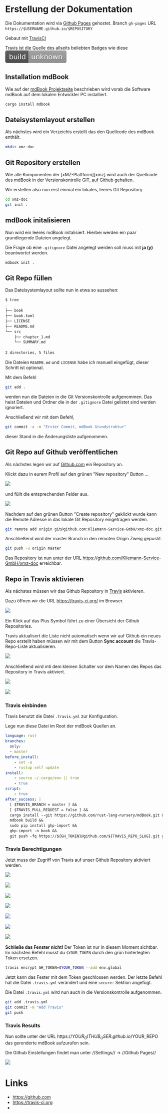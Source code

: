 # Erstellung der Dokumentation

Die Dokumentation wird via [Github Pages][gh-pages] gehostet.
Branch `gh-pages`
URL `https://$USERNAME.github.io/$REPOSITORY`

Gebaut mit [TravisCI][travis]

Travis ist die Quelle des allseits beliebten Badges wie diese ![Travis Buildstatus][travis-status]

## Installation mdBook

Wie auf der [mdBook Projektseite][mdbook] beschrieben wird vorab die Software mdBook auf dem lokalen Entwickler PC installiert.

```bash
cargo install mdbook
```

## Dateisystemlayout erstellen

Als nächstes wird ein Verzeichis erstellt das den Quellcode des mdBook enthält.

```bash
mkdir xmz-doc
```

## Git Repository erstellen

Wie alle Komponenten der [xMZ-Plattform][xmz] wird auch der Quellcode des mdBook in der Versionskontrolle GIT, auf Github gehalten.

Wir erstellen also nun erst einmal ein lokales, leeres Git Repository

```bash
cd xmz-doc
git init .
```

## mdBook initalisieren

Nun wird ein leeres mdBook initalisiert. Hierbei werden ein paar grundlegende Dateien angelegt.

Die Frage ob eine `.gitignore` Datei angelegt werden soll muss mit **ja (y)** beantwortet werden.

```bash
mdbook init .
```

## Git Repo füllen

Das Dateisystemlayout sollte nun in etwa so aussehen:

```bash
$ tree
.
├── book
├── book.toml
├── LICENSE
├── README.md
└── src
    ├── chapter_1.md
    └── SUMMARY.md

2 directories, 5 files
```

Die Dateien `README.md` und `LICENSE` habe ich manuell eingefügt, dieser Schritt ist optional.

Mit dem Befehl

```bash
git add .
```

werden nun die Dateien in die Git Versionskontrolle aufgenommen. Das heist Dateien und Ordner die in der `.gitignore` Datei gelistet sind werden ignoriert.

Anschließend wir mit dem Befehl,

```bash
git commit -a -m "Erster Commit, mdBook Grundstruktur"
```

dieser Stand in die Änderungsliste aufgenommen.

## Git Repo auf Github veröffentlichen

Als nächstes legen wir auf [Github.com][github] ein Repository an.

Klickt dazu in eurem Profil auf den grünen "New repository" Button ...

![][00-github]

und füllt die entsprechenden Felder aus.

![][01-github]

Nachdem auf den grünen Button "Create repository" geklickt wurde kann die Remote Adresse in das lokale Git Repository eingetragen werden.

```bash
git remote add origin git@github.com:Kliemann-Service-GmbH/xmz-doc.git
```

Anschließend wird der master Branch in den remoten Origin Zweig gepusht.

```bash
git push -u origin master
```

Das Repository ist nun unter der URL https://github.com/Kliemann-Service-GmbH/xmz-doc erreichbar.

## Repo in Travis aktivieren

Als nächstes müssen wir das Github Repository in [Travis][travis] aktivieren.

Dazu öffnen wir die URL https://travis-ci.org/ im Browser.

![][travis-repo-00]

Ein Klick auf das Plus Symbol führt zu einer Übersicht der Github Repositories.

Travis aktualisert die Liste nicht automatisch wenn wir auf Github ein neues Repo erstellt haben müssen wir mit dem Button **Sync account** die Travis-Repo-Liste aktualisieren.

![][travis-repo-01]

Anschließend wird mti dem kleinen Schalter vor dem Namen des Repos das Repository in Travis aktiviert.

![][travis-repo-02]

![][travis-repo-03]

### Travis einbinden

Travis benutzt die Datei `.travis.yml` zur Konfiguration.

Lege nun diese Datei im Root der mdBook Quellen an.

```yml
language: rust
branches:
  only:
  - master
before_install:
    - set -e
    - rustup self update
install:
    - source ~/.cargo/env || true
    - true
script:
    - true
after_success: |
  [ $TRAVIS_BRANCH = master ] &&
  [ $TRAVIS_PULL_REQUEST = false ] &&
  cargo install --git https://github.com/rust-lang-nursery/mdBook.git &&
  mdbook build &&
  sudo pip install ghp-import &&
  ghp-import -n book &&
  git push -fq https://${GH_TOKEN}@github.com/${TRAVIS_REPO_SLUG}.git gh-pages
```

### Travis Berechtigungen

Jetzt muss der Zugriff von Travis auf unser Github Repository aktiviert werden.

![][00]

![][01]

![][02]

![][03]

![][04]

![][05]

![][06]

**Schließe das Fenster nicht!** Der Token ist nur in diesem Moment sichtbar. Im nächsten Befehl musst du `$YOUR_TOKEN` durch den grün hinterlegten Token ersetzen.

```bash
travis encrypt GH_TOKEN=$YOUR_TOKEN --add env.global
```

Jetzt kann das Fester mit dem Token geschlossen werden. Der letzte Befehl hat die Datei `.travis.yml` verändert und eine `secure:` Sektion angefügt.

Die Datei `.travis.yml` wird nun auch in die Versionskontrolle aufgenommen.

```bash
git add .travis.yml
git commit -m "Add Travis"
git push
```

### Travis Results

Nun sollte unter der URL https://$YOUR_GITHUB_USER.github.io/$YOUR_REPO das gerenderte mdBook aufzurufen sein.

Die Github Einstellungen findet man unter //Settings// -> //Github Pages//

![][07]


# Links
[Links]: #links

- https://github.com
- https://travis-ci.org
-

[blog]: https://hoverbear.org/2015/03/07/rust-travis-github-pages/
[gh-pages]: https://pages.github.com/
[travis]: https://travis-ci.org
[mdbook]: https://github.com/rust-lang-nursery/mdBook
[github]: https://github.com



[travis-status]: images/Erstellung-Dokumentation/travis-unknown.svg
[00]: images/Erstellung-Dokumentation/00-Settings.png
[01]: images/Erstellung-Dokumentation/01-click-Developer-settings.png
[02]: images/Erstellung-Dokumentation/02-click-Personal-access-tokens.png
[03]: images/Erstellung-Dokumentation/03-click-Generate-new-token.png
[04]: images/Erstellung-Dokumentation/04-fill-in-Token-description.png
[05]: images/Erstellung-Dokumentation/05-tick-public_repo.png
[06]: images/Erstellung-Dokumentation/06-click-Generate-token.png
[07]: images/Erstellung-Dokumentation/07-search-Settings-Github-Pages-your-side-should-up-and-running-now.png

[00-github]: images/Erstellung-Dokumentation/00-github-New-repository.png
[01-github]: images/Erstellung-Dokumentation/01-github-Create-new-repository.png

[travis-repo-00]: images/Erstellung-Dokumentation/travis-repo-00-new.png
[travis-repo-01]: images/Erstellung-Dokumentation/travis-repo-01-Sync-account.png
[travis-repo-02]: images/Erstellung-Dokumentation/travis-repo-02-Repo-disabled.png
[travis-repo-03]: images/Erstellung-Dokumentation/travis-repo-03-Repo-enabled.png
